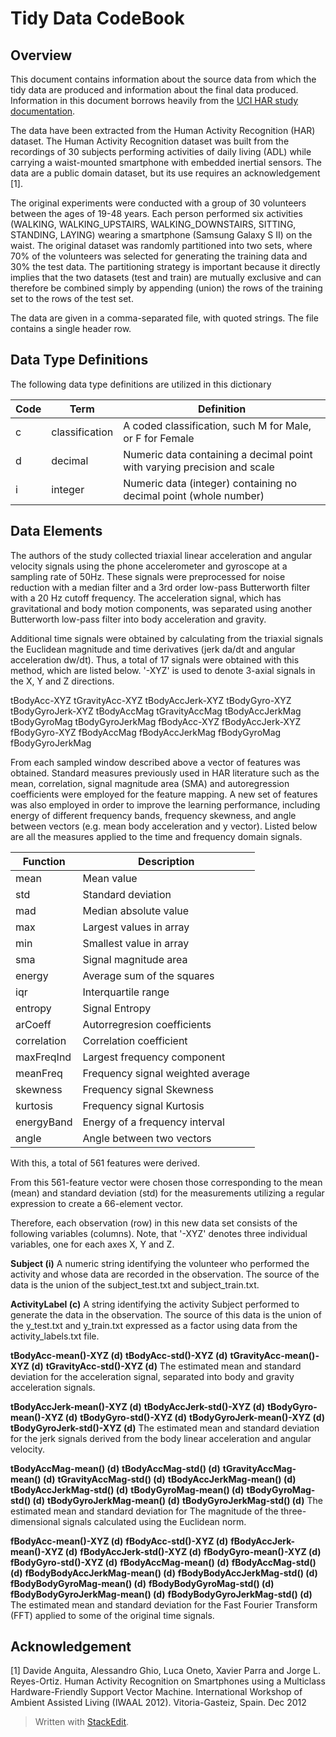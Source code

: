 Tidy Data CodeBook
===
Overview
---
This document contains information about the source data from which the tidy data are produced and information about the final data produced.  Information in this document borrows heavily from the [UCI HAR study documentation](https://www.elen.ucl.ac.be/Proceedings/esann/esannpdf/es2013-84.pdf).

The data have been extracted from the Human Activity Recognition (HAR) dataset.  The Human Activity Recognition dataset was built from the recordings of 30 subjects performing activities of daily living (ADL) while carrying a waist-mounted smartphone with embedded inertial sensors.  The data are a public domain dataset, but its use requires an acknowledgement [1].

The original experiments were conducted with a group of 30 volunteers between the ages of 19-48 years. Each person performed six activities (WALKING, WALKING\_UPSTAIRS, WALKING\_DOWNSTAIRS, SITTING, STANDING, LAYING) wearing a smartphone (Samsung Galaxy S II) on the waist.  The original dataset was randomly partitioned into two sets, where 70% of the volunteers was selected for generating the training data and 30% the test data.  The partitioning strategy is important because it directly implies that the two datasets (test and train) are mutually exclusive and can therefore be combined simply by appending (union) the rows of the training set to the rows of the test set.

The data are given in a comma-separated file, with quoted strings.  The file contains a single header row.

Data Type Definitions
---
The following data type definitions are utilized in this dictionary

| Code | Term | Definition |
| --- | --- | --- |
| c | classification | A coded classification, such M for Male, or F for Female |
| d | decimal | Numeric data containing a decimal point with varying precision and scale |
| i | integer | Numeric data (integer) containing no decimal point (whole number) |
 
Data Elements
---
The authors of the study collected triaxial linear acceleration and angular velocity signals using the phone accelerometer and gyroscope at a sampling rate of 50Hz. These signals were preprocessed for noise reduction with a median filter and a 3rd order low-pass Butterworth filter with a 20 Hz cutoff frequency. The acceleration signal, which has gravitational and body motion components, was separated using another Butterworth low-pass filter into body acceleration and gravity. 

Additional time signals were obtained by calculating from the triaxial signals the Euclidean magnitude and time derivatives (jerk da/dt and angular acceleration dw/dt).  Thus, a total of 17 signals were obtained with this method, which are listed below.  '-XYZ' is used to denote 3-axial signals in the X, Y and Z directions.

tBodyAcc-XYZ
tGravityAcc-XYZ
tBodyAccJerk-XYZ
tBodyGyro-XYZ
tBodyGyroJerk-XYZ
tBodyAccMag
tGravityAccMag
tBodyAccJerkMag
tBodyGyroMag
tBodyGyroJerkMag
fBodyAcc-XYZ
fBodyAccJerk-XYZ
fBodyGyro-XYZ
fBodyAccMag
fBodyAccJerkMag
fBodyGyroMag
fBodyGyroJerkMag

From each sampled window described above a vector of features was obtained. Standard measures previously used in HAR literature such as the mean, correlation, signal magnitude area (SMA) and autoregression coefficients were employed for the feature mapping. A new set of features was also employed in order to improve the learning performance, including energy of different frequency bands, frequency skewness, and angle between vectors (e.g. mean body acceleration and y vector). Listed below are all the measures applied to the time and frequency domain signals.


| Function | Description |
| --- | --- |
| mean | Mean value |
| std | Standard deviation |
| mad | Median absolute value |
| max | Largest values in array |
| min | Smallest value in array |
| sma | Signal magnitude area |
| energy | Average sum of the squares |
| iqr | Interquartile range |
| entropy | Signal Entropy |
| arCoeff | Autorregresion coefficients |
| correlation | Correlation coefficient |
| maxFreqInd | Largest frequency component |
| meanFreq | Frequency signal weighted average |
| skewness | Frequency signal Skewness |
| kurtosis | Frequency signal Kurtosis |
| energyBand | Energy of a frequency interval |
| angle | Angle between two vectors |


With this, a total of 561 features were derived.

From this 561-feature vector were chosen those corresponding to the mean (mean) and standard deviation (std) for the measurements utilizing a regular expression to create a 66-element vector.

Therefore, each observation (row) in this new data set consists of the following variables (columns).  Note, that '-XYZ' denotes three individual variables, one for each axes X, Y and Z.

**Subject (i)**
A numeric string identifying the volunteer who performed the activity and whose data are recorded in the observation.  The source of the data is the union of the subject\_test.txt and subject\_train.txt.

**ActivityLabel (c)**
A string identifying the activity Subject performed to generate the data in the observation.  The source of this data is the union of the y\_test.txt and y\_train.txt expressed as a factor using data from the activity\_labels.txt file.

**tBodyAcc-mean()-XYZ (d)**
**tBodyAcc-std()-XYZ (d)**
**tGravityAcc-mean()-XYZ (d)**
**tGravityAcc-std()-XYZ (d)**
The estimated mean and standard deviation for the acceleration signal, separated into body and gravity acceleration signals.

**tBodyAccJerk-mean()-XYZ (d)**
**tBodyAccJerk-std()-XYZ (d)**
**tBodyGyro-mean()-XYZ (d)**
**tBodyGyro-std()-XYZ (d)**
**tBodyGyroJerk-mean()-XYZ (d)**
**tBodyGyroJerk-std()-XYZ (d)**
The estimated mean and standard deviation for the jerk signals derived from the body linear acceleration and angular velocity.

**tBodyAccMag-mean() (d)**
**tBodyAccMag-std() (d)**
**tGravityAccMag-mean() (d)**
**tGravityAccMag-std() (d)**
**tBodyAccJerkMag-mean() (d)**
**tBodyAccJerkMag-std() (d)**
**tBodyGyroMag-mean() (d)**
**tBodyGyroMag-std() (d)**
**tBodyGyroJerkMag-mean() (d)**
**tBodyGyroJerkMag-std() (d)**
The estimated mean and standard deviation for The magnitude of the three-dimensional signals calculated using the Euclidean norm.

**fBodyAcc-mean()-XYZ (d)**
**fBodyAcc-std()-XYZ (d)**
**fBodyAccJerk-mean()-XYZ (d)**
**fBodyAccJerk-std()-XYZ (d)**
**fBodyGyro-mean()-XYZ (d)**
**fBodyGyro-std()-XYZ (d)**
**fBodyAccMag-mean() (d)**
**fBodyAccMag-std() (d)**
**fBodyBodyAccJerkMag-mean() (d)**
**fBodyBodyAccJerkMag-std() (d)**
**fBodyBodyGyroMag-mean() (d)**
**fBodyBodyGyroMag-std() (d)**
**fBodyBodyGyroJerkMag-mean() (d)**
**fBodyBodyGyroJerkMag-std()  (d)**
The estimated mean and standard deviation for the Fast Fourier Transform (FFT) applied to some of the original time signals.

Acknowledgement
---
[1] Davide Anguita, Alessandro Ghio, Luca Oneto, Xavier Parra and Jorge L. Reyes-Ortiz. Human Activity Recognition on Smartphones using a Multiclass Hardware-Friendly Support Vector Machine. International Workshop of Ambient Assisted Living (IWAAL 2012). Vitoria-Gasteiz, Spain. Dec 2012



> Written with [StackEdit](https://stackedit.io/).